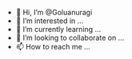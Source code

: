 - 👋 Hi, I’m @Goluanuragi
- 👀 I’m interested in ...
- 🌱 I’m currently learning ...
- 💞️ I’m looking to collaborate on ...
- 📫 How to reach me ...

<!---
Goluanuragi/Goluanuragi is a ✨ special ✨ repository because its `README.md` (this file) appears on your GitHub profile.
You can click the Preview link to take a look at your changes.
--->
